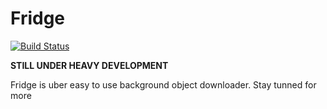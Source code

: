 # Fridge
[![Build Status](https://travis-ci.org/vexy/Fridge.svg?branch=master)](https://travis-ci.org/vexy/Fridge)


**STILL UNDER HEAVY DEVELOPMENT**

Fridge is uber easy to use background object downloader.
Stay tunned for more
